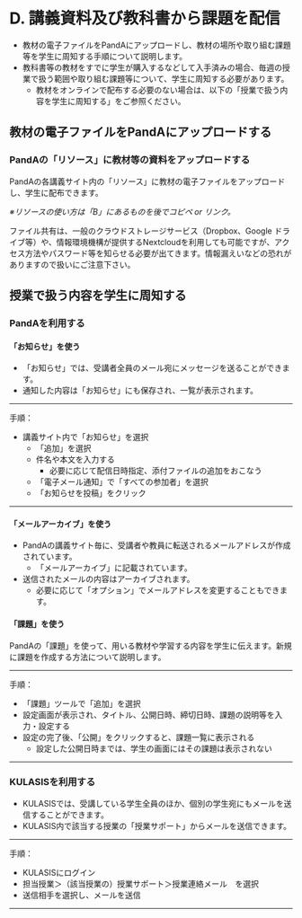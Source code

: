 
# D. 講義資料及び教科書から課題を配信

- 教材の電子ファイルをPandAにアップロードし、教材の場所や取り組む課題等を学生に周知する手順について説明します。
- 教科書等の教材をすでに学生が購入するなどして入手済みの場合、毎週の授業で扱う範囲や取り組む課題等について、学生に周知する必要があります。
  - 教材をオンラインで配布する必要のない場合は、以下の「授業で扱う内容を学生に周知する」をご参照ください。

## 教材の電子ファイルをPandAにアップロードする

### PandAの「リソース」に教材等の資料をアップロードする
PandAの各講義サイト内の「リソース」に教材の電子ファイルをアップロードし、学生に配布できます。

*※リソースの使い方は「B」にあるものを後でコピペ or リンク。*

ファイル共有は、一般のクラウドストレージサービス（Dropbox、Google ドライブ等）や、情報環境機構が提供するNextcloudを利用しても可能ですが、アクセス方法やパスワード等を知らせる必要が出てきます。情報漏えいなどの恐れがありますので扱いにご注意下さい。

## 授業で扱う内容を学生に周知する

### PandAを利用する
#### 「お知らせ」を使う
 - 「お知らせ」では、受講者全員のメール宛にメッセージを送ることができます。
 - 通知した内容は「お知らせ」にも保存され、一覧が表示されます。

---
手順：
- 講義サイト内で「お知らせ」を選択
  - 「追加」を選択
  - 件名や本文を入力する
    - 必要に応じて配信日時指定、添付ファイルの追加をおこなう
  - 「電子メール通知」で「すべての参加者」を選択
  - 「お知らせを投稿」をクリック
---

#### 「メールアーカイブ」を使う
  - PandAの講義サイト毎に、受講者や教員に転送されるメールアドレスが作成されています。
    - 「メールアーカイブ」に記載されています。
  - 送信されたメールの内容はアーカイブされます。
    - 必要に応じて「オプション」でメールアドレスを変更することもできます。

#### 「課題」を使う
PandAの「課題」を使って、用いる教材や学習する内容を学生に伝えます。新規に課題を作成する方法について説明します。

---
手順：
- 「課題」ツールで「追加」を選択
 - 設定画面が表示され、タイトル、公開日時、締切日時、課題の説明等を入力・設定する
 - 設定の完了後、「公開」をクリックすると、課題一覧に表示される
   - 設定した公開日時までは、学生の画面にはその課題は表示されない
---

### KULASISを利用する
- KULASISでは、受講している学生全員のほか、個別の学生宛にもメールを送信することができます。
- KULASIS内で該当する授業の「授業サポート」からメールを送信できます。

---
手順：
  - KULASISにログイン
  - 担当授業＞（該当授業の）授業サポート＞授業連絡メール　を選択
  - 送信相手を選択し、メールを送信
---



```python

```
